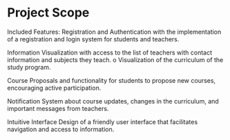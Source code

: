 # Project Scope

Included Features:
Registration and Authentication with the implementation of a registration and login system for students and teachers.

Information Visualization with access to the list of teachers with contact information and subjects they teach. o Visualization of the curriculum of the study program.

Course Proposals and functionality for students to propose new courses, encouraging active participation.

Notification System about course updates, changes in the curriculum, and important messages from teachers.

Intuitive Interface Design of a friendly user interface that facilitates navigation and access to information.
